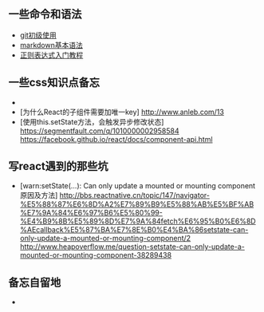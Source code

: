 ## 一些命令和语法
> 
* [git初级使用](https://github.com/jsCoder-yy/memo-center/issues/1)
* [markdown基本语法](http://www.appinn.com/markdown/)
* [正则表达式入门教程](http://deerchao.net/tutorials/regex/regex.htm#mission)

## 一些css知识点备忘
>
* [如何设置小于12px的字体]: http://www.w3ci.com/front/xHTMLCSS/34.html
* [为什么React的子组件需要加唯一key] http://www.anleb.com/13
* [使用this.setState方法，会触发异步修改状态] https://segmentfault.com/q/1010000002958584
https://facebook.github.io/react/docs/component-api.html

## 写react遇到的那些坑
>
* [warn:setState(…): Can only update a mounted or mounting component原因及方法] 
http://bbs.reactnative.cn/topic/147/navigator-%E5%88%87%E6%8D%A2%E7%89%B9%E5%88%AB%E5%BF%AB%E7%9A%84%E6%97%B6%E5%80%99-%E4%B9%8B%E5%89%8D%E7%9A%84fetch%E6%95%B0%E6%8D%AEcallback%E5%87%BA%E7%8E%B0%E4%BA%86setstate-can-only-update-a-mounted-or-mounting-component/2
http://www.heapoverflow.me/question-setstate-can-only-update-a-mounted-or-mounting-component-38289438

## 备忘自留地
>
* [系统重装(window) ]: https://github.com/jsCoder-yy/memo-center/issues/2

